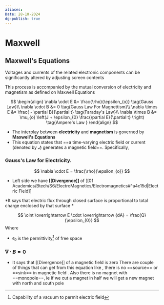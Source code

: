```yaml
---
aliases: 
Date: 28-10-2024
dg-publish: true
---
```

# Maxwell
## Maxwell's Equations 
Voltages and currents of the related electronic components can be significantly altered by adjusting screen contents

This process is accompanied by the mutual conversion of electricity and magnetism as defined on Maxwell Equations

$$
\begin{align}
\nabla \cdot E &= \frac{\rho}{\epsilon_{o}}  \tag{Gauss Law}\\
\nabla \cdot B &= 0 \tag{Gauss Law For Magnettism}\\
\nabla \times E &= \frac{ - \partial B}{\partial t} \tag{Faraday's Law}\\
\nabla \times B &= \mu_{o} \left(J + \epsilon_{0} \frac{\partial E}{\partial t} \right) \tag{Ampere's Law }
\end{align}
$$

- The interplay between **electricity** and **magnetism** is governed by **Maxwell's Equations**
- This equation states that ==a time-varying electric field or current (denoted by $𝐽$) generates a magnetic field==. Specifically, 

### Gauss's Law for Electricity. 
$$
\nabla \cdot E = \frac{\rho}{\epsilon_{o}}  
$$
- Left side we have  **[[Divergence]]** of [[01 Academics/Btech/S6/ElectroMagnetics/Electromagnetics#^a4c15d|Electric Field]] 

*It says that electric flux through closed surface is proportional to total charge enclosed by that surface *

$$
\oint \overrightarrow E \cdot \overrightarrow {dA} = \frac{Q}{\epsilon_{0}} 
$$
Where 
- $\epsilon_{0}$ is the permittivity[^1] of free space 

[^1]: Capability of a vacuum to permit electric field 
### $\nabla \cdot B = 0$
- It says that [[Divergence]] of a magnetic field is zero
There are couple of things that can get from this equation like , there is no ==source== or ==sink== in magnetic field . Also there is no magnet with ==monopole==, ie if we cut a magnet in half we will get a new magnet with north and south pole 


